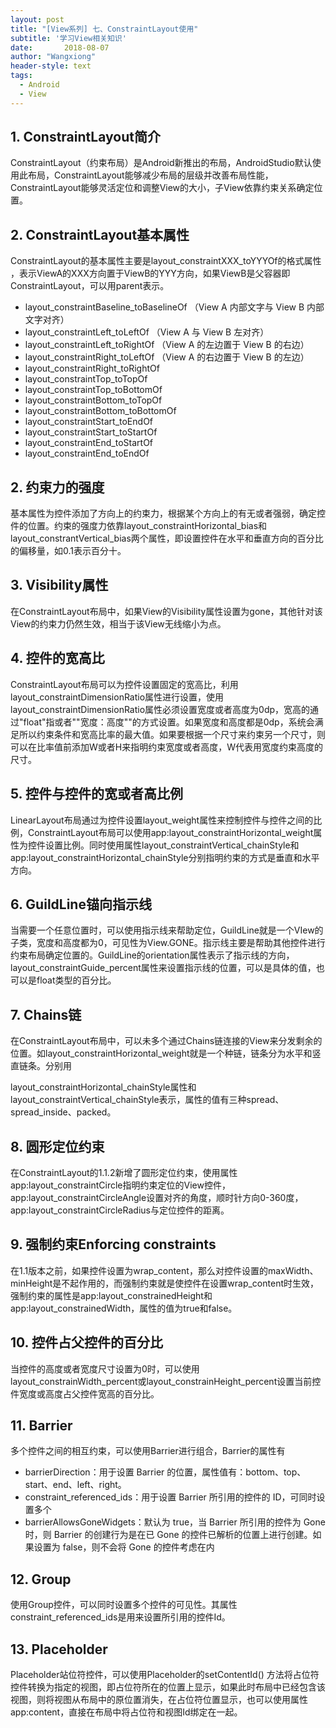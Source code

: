```yaml
---
layout: post
title: "[View系列] 七、ConstraintLayout使用"
subtitle: '学习View相关知识'
date:       2018-08-07
author: "Wangxiong"
header-style: text
tags:
  - Android
  - View
---
```

## 1. ConstraintLayout简介

ConstraintLayout（约束布局）是Android新推出的布局，AndroidStudio默认使用此布局，ConstraintLayout能够减少布局的层级并改善布局性能，ConstraintLayout能够灵活定位和调整View的大小，子View依靠约束关系确定位置。

## 2. ConstraintLayout基本属性

ConstraintLayout的基本属性主要是layout_constraintXXX_toYYYOf的格式属性 ，表示ViewA的XXX方向置于ViewB的YYY方向，如果ViewB是父容器即ConstraintLayout，可以用parent表示。

- layout_constraintBaseline_toBaselineOf （View A 内部文字与 View B 内部文字对齐）
- layout_constraintLeft_toLeftOf （View A 与 View B 左对齐）
- layout_constraintLeft_toRightOf （View A 的左边置于 View B 的右边）
- layout_constraintRight_toLeftOf （View A 的右边置于 View B 的左边）
- layout_constraintRight_toRightOf
- layout_constraintTop_toTopOf
- layout_constraintTop_toBottomOf
- layout_constraintBottom_toTopOf
- layout_constraintBottom_toBottomOf
- layout_constraintStart_toEndOf
- layout_constraintStart_toStartOf
- layout_constraintEnd_toStartOf
- layout_constraintEnd_toEndOf

## 2. 约束力的强度

基本属性为控件添加了方向上的约束力，根据某个方向上的有无或者强弱，确定控件的位置。约束的强度力依靠layout_constraintHorizontal_bias和layout_constrantVertical_bias两个属性，即设置控件在水平和垂直方向的百分比的偏移量，如0.1表示百分十。

## 3. Visibility属性

在ConstraintLayout布局中，如果View的Visibility属性设置为gone，其他针对该View的约束力仍然生效，相当于该View无线缩小为点。

## 4. 控件的宽高比

ConstraintLayout布局可以为控件设置固定的宽高比，利用layout_constraintDimensionRatio属性进行设置，使用layout_constraintDimensionRatio属性必须设置宽度或者高度为0dp，宽高的通过"float"指或者""宽度：高度""的方式设置。如果宽度和高度都是0dp，系统会满足所以约束条件和宽高比率的最大值。如果要根据一个尺寸来约束另一个尺寸，则可以在比率值前添加W或者H来指明约束宽度或者高度，W代表用宽度约束高度的尺寸。

## 5. 控件与控件的宽或者高比例

LinearLayout布局通过为控件设置layout_weight属性来控制控件与控件之间的比例，ConstraintLayout布局可以使用app:layout_constraintHorizontal_weight属性为控件设置比例。同时使用属性layout_constraintVertical_chainStyle和app:layout_constraintHorizontal_chainStyle分别指明约束的方式是垂直和水平方向。

## 6. GuildLine锚向指示线

当需要一个任意位置时，可以使用指示线来帮助定位，GuildLine就是一个VIew的子类，宽度和高度都为0，可见性为View.GONE。指示线主要是帮助其他控件进行约束布局确定位置的。GuildLine的orientation属性表示了指示线的方向，layout_constraintGuide_percent属性来设置指示线的位置，可以是具体的值，也可以是float类型的百分比。

## 7.  Chains链

在ConstraintLayout布局中，可以未多个通过Chains链连接的View来分发剩余的位置。如layout_constraintHorizontal_weight就是一个种链，链条分为水平和竖直链条。分别用

layout_constraintHorizontal_chainStyle属性和layout_constraintVertical_chainStyle表示，属性的值有三种spread、spread_inside、packed。

## 8. 圆形定位约束

在ConstraintLayout的1.1.2新增了圆形定位约束，使用属性app:layout_constraintCircle指明约束定位的View控件，app:layout_constraintCircleAngle设置对齐的角度，顺时针方向0-360度，app:layout_constraintCircleRadius与定位控件的距离。

## 9. 强制约束Enforcing constraints

在1.1版本之前，如果控件设置为wrap_content，那么对控件设置的maxWidth、minHeight是不起作用的，而强制约束就是使控件在设置wrap_content时生效，强制约束的属性是app:layout_constrainedHeight和app:layout_constrainedWidth，属性的值为true和false。

## 10. 控件占父控件的百分比

当控件的高度或者宽度尺寸设置为0时，可以使用layout_constrainWidth_percent或layout_constrainHeight_percent设置当前控件宽度或高度占父控件宽高的百分比。

## 11. Barrier

多个控件之间的相互约束，可以使用Barrier进行组合，Barrier的属性有

- barrierDirection：用于设置 Barrier 的位置，属性值有：bottom、top、start、end、left、right。
- constraint_referenced_ids：用于设置 Barrier 所引用的控件的 ID，可同时设置多个
- barrierAllowsGoneWidgets：默认为 true，当 Barrier 所引用的控件为 Gone 时，则 Barrier 的创建行为是在已 Gone 的控件已解析的位置上进行创建。如果设置为 false，则不会将 Gone 的控件考虑在内

## 12. Group

使用Group控件，可以同时设置多个控件的可见性。其属性constraint_referenced_ids是用来设置所引用的控件Id。

## 13. Placeholder

Placeholder站位符控件，可以使用Placeholder的setContentId() 方法将占位符控件转换为指定的视图，即占位符所在的位置上显示，如果此时布局中已经包含该视图，则将视图从布局中的原位置消失，在占位符位置显示，也可以使用属性app:content，直接在布局中将占位符和视图Id绑定在一起。